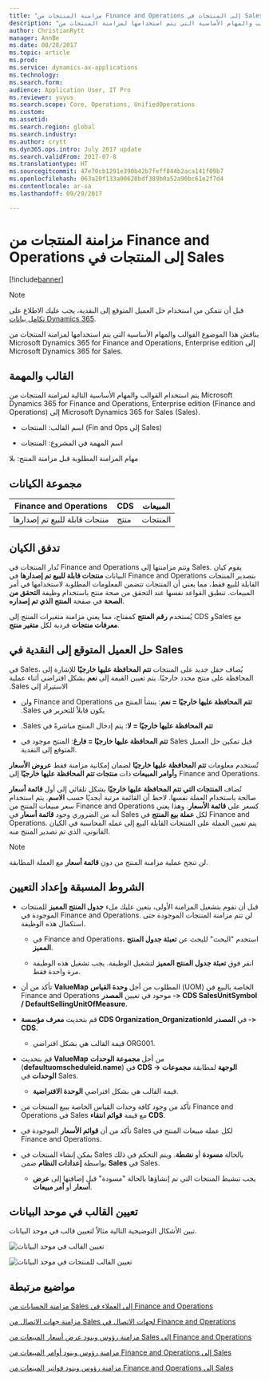 ```yaml
---
title: "مزامنة المنتجات من Finance and Operations إلى المنتجات في Sales"
description: "يناقش هذا الموضوع القوالب والمهام الأساسية التي يتم استخدامها لمزامنة المنتجات من Microsoft Dynamics 365 for Finance and Operations, Enterprise edition إلى Microsoft Dynamics 365 for Sales."
author: ChristianRytt
manager: AnnBe
ms.date: 08/28/2017
ms.topic: article
ms.prod: 
ms.service: dynamics-ax-applications
ms.technology: 
ms.search.form: 
audience: Application User, IT Pro
ms.reviewer: yuyus
ms.search.scope: Core, Operations, UnifiedOperations
ms.custom: 
ms.assetid: 
ms.search.region: global
ms.search.industry: 
ms.author: crytt
ms.dyn365.ops.intro: July 2017 update
ms.search.validFrom: 2017-07-8
ms.translationtype: HT
ms.sourcegitcommit: 47e70cb1291e390b42b7feff844b2aca141f09b7
ms.openlocfilehash: 063a20f133a00620bdf389b0a52a90bc61e2f7d4
ms.contentlocale: ar-sa
ms.lasthandoff: 09/29/2017

---
```


# <a name="synchronize-products-from-finance-and-operations-to-products-in-sales"></a>مزامنة المنتجات من Finance and Operations إلى المنتجات في Sales

[!include[banner](../includes/banner.md)]

> [!NOTE]
> قبل أن تتمكن من استخدام حل العميل المتوقع إلى النقدية، يجب عليك الاطلاع على [تكامل بيانات Dynamics 365](/common-data-service/entity-reference/dynamics-365-integration). 

يناقش هذا الموضوع القوالب والمهام الأساسية التي يتم استخدامها لمزامنة المنتجات من Microsoft Dynamics 365 for Finance and Operations, Enterprise edition إلى Microsoft Dynamics 365 for Sales.

## <a name="template-and-task"></a>القالب والمهمة

يتم استخدام القوالب والمهام الأساسية التالية لمزامنة المنتجات من Microsoft Dynamics 365 for Finance and Operations, Enterprise edition (Finance and Operations) إلى Microsoft Dynamics 365 for Sales (Sales).

-   اسم القالب: المنتجات (Fin and Ops إلى Sales)

-   اسم المهمة في المشروع: المنتجات

مهام المزامنة المطلوبة قبل مزامنة المنتج: بلا

## <a name="entity-set"></a>مجموعة الكيانات

| **Finance and Operations** | **CDS** | **المبيعات**  |
|----------------------------|---------|------------|
| منتجات قابلة للبيع تم إصدارها | منتج | المنتجات   |

## <a name="entity-flow"></a>تدفق الكيان

تُدار المنتجات في Finance and Operations وتتم مزامنتها إلى Sales. يقوم كيان البيانات **منتجات قابلة للبيع تم إصدارها‬** في Finance and Operations بتصدير المنتجات القابلة للبيع فقط، مما يعني أن المنتجات تتضمن المعلومات المطلوبة لاستخدامها في أمر المبيعات. تنطبق القواعد نفسها عند التحقق من صحة منتج باستخدام وظيفة **التحقق من الصحة** في صفحة **المنتج الذي تم إصداره**.

يُستخدم **رقم المنتج** كمفتاح، مما يعني مزامنة متغيرات المنتج إلى CDS وSales مع **معرفات منتجات** فردية لكل **متغير منتج**.

## <a name="prospect-to-cash-solution-for-sales"></a>حل العميل المتوقع إلى النقدية في Sales

في Sales، يُضاف حقل جديد على المنتجات **تتم المحافظة عليها خارجيًا‬‏‫** للإشارة إلى المحافظة على منتج محدد خارجيًا‬‏‫‏‎. يتم تعيين القيمة إلى **نعم** بشكل افتراضي أثناء عملية الاستيراد إلى Sales.

-   **تتم المحافظة عليها خارجيًا‬‏‫ = نعم**: ينشأ المنتج من Finance and Operations ولن يكون قابلاً للتحرير في Sales.

-   **تتم المحافظة عليها خارجيًا‬‏‫ = لا**: يتم إدخال المنتج مباشرةً في Sales.

-   **تتم المحافظة عليها خارجيًا = فارغ**: المنتج موجود في Sales قبل تمكين حل العميل المتوقع إلى النقدية.

تُستخدم معلومات **تتم المحافظة عليها خارجيًا** لضمان إمكانية مزامنة فقط **عروض الأسعار** و**أوامر المبيعات** ذات **منتجات تتم المحافظة عليها خارجيًا** إلى Finance and Operations.

تُضاف **المنتجات التي تتم المحافظة عليها خارجيًا** بشكل تلقائي إلى أول **قائمة أسعار** صالحة باستخدام العملة نفسها. لاحظ أن القائمة مرتبة أبجديًا حسب **الاسم**. يتم استخدام سعر مبيعات المنتج من Finance and Operations كسعر على **قائمة الأسعار**. وهذا يعني أنه من الضروري وجود **قائمة أسعار** في Sales لكل **عملة بيع المنتج** في Finance and Operations. يتم تعيين العملة على المنتجات القابلة البيع إلى عمله المحاسبة في الكيان القانوني، الذي تم تصدير المنتج منه.

> [!NOTE]
> لن تنجح عملية مزامنة المنتج من دون **قائمة أسعار** مع العملة المطابقة.

## <a name="preconditions-and-mapping-setup"></a>الشروط المسبقة وإعداد التعيين

-   قبل أن تقوم بتشغيل المزامنة الأولى، يتعين عليك ملء **جدول المنتج المميز** للمنتجات الموجودة في Finance and Operations. لن تتم مزامنة المنتجات الموجودة حتى استكمال هذه الوظيفة.

    -   في Finance and Operations، استخدم "البحث" للبحث عن **تعبئة جدول المنتج المميز‬**.

    -   انقر فوق **تعبئة جدول المنتج المميز‬** لتشغيل الوظيفة. يجب تشغيل هذه الوظيفة مرة واحدة فقط.

-   تأكد من أن **ValueMap** المطلوب من أجل **وحدة القياس** (UOM) الخاصة بالبيع في Finance and Operations موحود في تعيين **المصدر -\> CDS SalesUnitSymbol / DefaultSellingUnitOfMeasure**.

-   قم بتحديث **معرف مؤسسة CDS Organization_OrganizationId** في **المصدر -\> CDS**.

    -   قيمة القالب هي بشكل افتراضي ORG001.

-   قم بتحديث **ValueMap** من أجل **مجموعة الوحدات** (**defaultuomscheduleid.name**) في **CDS -\> الوجهة** لمطابقة **مجموعات الوحدات** في Sales.

    -   قيمة القالب هي بشكل افتراضي **الوحدة الافتراضية**.

-   تأكد من وجود كافة وحدات القياس الخاصة ببيع المنتجات من Finance and Operations في Sales مع قيمة **قوائم انتقاء CDS**.

-   تأكد من أن **قوائم الأسعار** الموجودة في Sales لكل عملة مبيعات المنتج في Finance and Operations.

-   يمكن إنشاء المنتجات في Sales بالحالة **مسودة** أو **نشطة**. ويتم التحكم في ذلك بواسطة **إعدادات النظام** ضمن **Sales** في Sales.

    -   يجب تنشيط المنتجات التي تم إنشاؤها بالحالة "مسودة" قبل إضافتها إلى **عرض أسعار** أو **أمر مبيعات**.

## <a name="template-mapping-in-data-integrator"></a>تعيين القالب في موحد البيانات

تبين الأشكال التوضيحية التالية مثالاً لتعيين قالب في موحد البيانات.

![تعيين القالب في موحد البيانات](./media/products-template-mapping-data-integrator-1.png)

![تعيين القالب للمنتجات في موحد البيانات](./media/products-template-mapping-data-integrator-2.png)

## <a name="related-topics"></a>مواضيع مرتبطة

[مزامنة الحسابات من Sales إلى العملاء في Finance and Operations](accounts-template-mapping.md)

[مزامنة جهات الاتصال من Sales لجهات الاتصال في Finance and Operations‎](contacts-template-mapping.md)

[مزامنة رؤوس وبنود عرض أسعار المبيعات‬ من Sales إلى Finance and Operations](sales-quotation-template-mapping.md)

[مزامنة رؤوس وبنود أوامر المبيعات من Finance and Operations إلى Sales](sales-order-template-mapping.md)

[مزامنة رؤوس وبنود فواتير المبيعات من Finance and Operations إلى Sales](sales-invoice-template-mapping.md)


